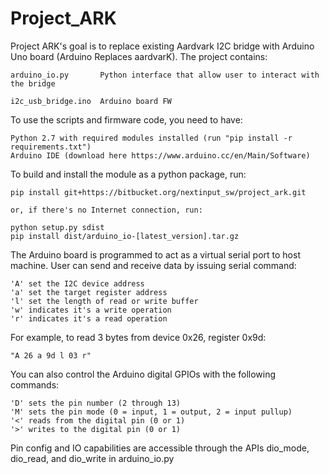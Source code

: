 # Project_ARK
Project ARK's goal is to replace existing Aardvark I2C bridge with Arduino Uno
board (Arduino Replaces aardvarK).  The project contains:

	arduino_io.py		Python interface that allow user to interact with the bridge

	i2c_usb_bridge.ino	Arduino board FW



To use the scripts and firmware code, you need to have:

	Python 2.7 with required modules installed (run "pip install -r requirements.txt")
	Arduino IDE (download here https://www.arduino.cc/en/Main/Software)

To build and install the module as a python package, run:

	pip install git+https://bitbucket.org/nextinput_sw/project_ark.git
	
	or, if there's no Internet connection, run:
	
	python setup.py sdist
	pip install dist/arduino_io-[latest_version].tar.gz


The Arduino board is programmed to act as a virtual serial port to host machine.
User can send and receive data by issuing serial command:

	'A' set the I2C device address
	'a' set the target register address
	'l' set the length of read or write buffer
	'w' indicates it's a write operation
	'r' indicates it's a read operation

For example, to read 3 bytes from device 0x26, register 0x9d:

	"A 26 a 9d l 03 r"

You can also control the Arduino digital GPIOs with the following commands:

	'D' sets the pin number (2 through 13)
	'M' sets the pin mode (0 = input, 1 = output, 2 = input pullup)
	'<' reads from the digital pin (0 or 1)
	'>' writes to the digital pin (0 or 1)

Pin config and IO capabilities are accessible through the APIs dio_mode, dio_read, and dio_write in arduino_io.py
